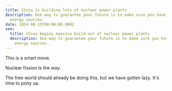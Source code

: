 ```yaml
---
title: China is building lots of nuclear power plants
description: One way to guarantee your future is to make sure you have plenty of
  energy sources.
date: 2024-08-15T00:00:00.000Z
seo:
  title: China begins massive build-out of nuclear power plants
  description: One way to guarantee your future is to make sure you have plenty of
    energy sources.
---
```


This is a smart move.

Nuclear fission is the way.

The free world should already be doing this, but we have gotten lazy. It's time to pony up.
